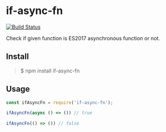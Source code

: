 # if-async-fn

[![Build Status](https://travis-ci.com/neosiae/if-async-fn.svg?branch=master)](https://travis-ci.com/neosiae/if-async-fn)

Check if given function is ES2017 asynchronous function or not.

## Install

> $ npm install if-async-fn

## Usage

```javascript
const ifAsyncFn = require('if-async-fn');

ifAsyncFn(async () => ()) // true

ifAsyncFn(() => ()) // false
```
